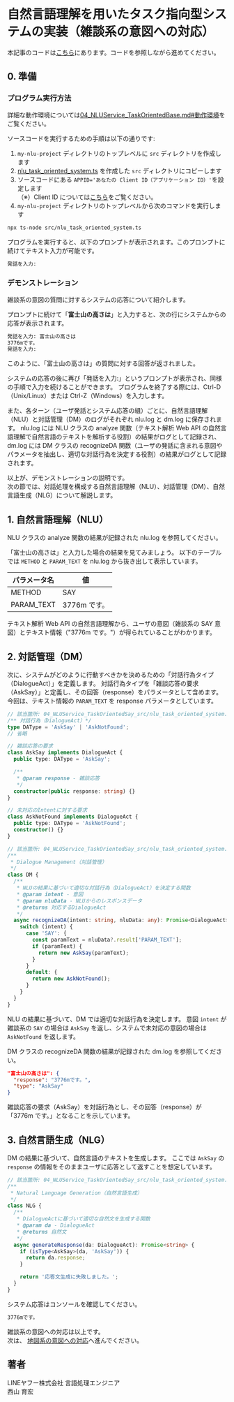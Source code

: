 # 自然言語理解を用いたタスク指向型システムの実装（雑談系の意図への対応）

本記事のコードは[こちら](./04_NLUService_TaskOrientedSay_src/nlu_task_oriented_system.ts)にあります。コードを参照しながら進めてください。

## 0. 準備

### プログラム実行方法

詳細な動作環境については[04_NLUService_TaskOrientedBase.md#動作環境](./04_NLUService_TaskOrientedBase.md#動作環境)をご覧ください。

ソースコードを実行するための手順は以下の通りです:

1. `my-nlu-project` ディレクトリのトップレベルに `src` ディレクトリを作成します
2. [nlu_task_oriented_system.ts](./04_NLUService_TaskOrientedSay_src/nlu_task_oriented_system.ts) を作成した `src` ディレクトリにコピーします
3. ソースコードにある `APPID='あなたの Client ID（アプリケーション ID）'`を設定します  
   （※）Client ID については[こちら](../02_API_Specifications/00_Overview.md#client-idアプリケーション-id)をご覧ください。
4. `my-nlu-project` ディレクトリのトップレベルから次のコマンドを実行します

```bash
npx ts-node src/nlu_task_oriented_system.ts
```

プログラムを実行すると、以下のプロンプトが表示されます。このプロンプトに続けてテキスト入力が可能です。

```bash
発話を入力:
```

### デモンストレーション

雑談系の意図の質問に対するシステムの応答について紹介します。

プロンプトに続けて「**富士山の高さは**」と入力すると、次の行にシステムからの応答が表示されます。

```bash
発話を入力: 富士山の高さは
3776mです。
発話を入力:
```

このように、「富士山の高さは」の質問に対する回答が返されました。

システムの応答の後に再び「発話を入力:」というプロンプトが表示され、同様の手順で入力を続けることができます。
プログラムを終了する際には、Ctrl-D（Unix/Linux）または Ctrl-Z（Windows）を入力します。

また、各ターン（ユーザ発話とシステム応答の組）ごとに、自然言語理解（NLU）と対話管理（DM）のログがそれぞれ nlu.log と dm.log に保存されます。
nlu.log には NLU クラスの analyze 関数（テキスト解析 Web API の自然言語理解で自然言語のテキストを解析する役割）の結果がログとして記録され、
dm.log には DM クラスの recognizeDA 関数（ユーザの発話に含まれる意図やパラメータを抽出し、適切な対話行為を決定する役割）の結果がログとして記録されます。

以上が、デモンストレーションの説明です。  
次の節では、対話処理を構成する自然言語理解（NLU）、対話管理（DM）、自然言語生成（NLG）について解説します。

## 1. 自然言語理解（NLU）

NLU クラスの analyze 関数の結果が記録された nlu.log を参照してください。

「富士山の高さは」と入力した場合の結果を見てみましょう。
以下のテーブルでは `METHOD` と `PARAM_TEXT` を nlu.log から抜き出して表示しています。

| パラメータ名 | 値           |
| ------------ | ------------ |
| METHOD       | SAY          |
| PARAM_TEXT   | 3776m です。 |

テキスト解析 Web API の自然言語理解から、ユーザの意図（雑談系の SAY 意図）とテキスト情報（"3776m です。"）が得られていることがわかります。

## 2. 対話管理（DM）

次に、システムがどのように行動すべきかを決めるための「対話行為タイプ（DialogueAct）」を定義します。
対話行為タイプを「雑談応答の要求（AskSay）」と定義し、その回答（response）をパラメータとして含めます。
今回は、テキスト情報の `PARAM_TEXT` を response パラメータとしています。

```ts
// 該当箇所: 04_NLUService_TaskOrientedSay_src/nlu_task_oriented_system.tsのl6-l26
/** 対話行為（DialogueAct）*/
type DAType = 'AskSay' | 'AskNotFound';
// 省略

// 雑談応答の要求
class AskSay implements DialogueAct {
  public type: DAType = 'AskSay';

  /**
   * @param response - 雑談応答
   */
  constructor(public response: string) {}
}

// 未対応のIntentに対する要求
class AskNotFound implements DialogueAct {
  public type: DAType = 'AskNotFound';
  constructor() {}
}

// 該当箇所: 04_NLUService_TaskOrientedSay_src/nlu_task_oriented_system.tsのl112-l135
/**
 * Dialogue Management（対話管理）
 */
class DM {
  /**
   * NLUの結果に基づいて適切な対話行為（DialogueAct）を決定する関数
   * @param intent - 意図
   * @param nluData - NLUからのレスポンスデータ
   * @returns 対応するDialogueAct
   */
  async recognizeDA(intent: string, nluData: any): Promise<DialogueAct> {
    switch (intent) {
      case 'SAY': {
        const paramText = nluData?.result['PARAM_TEXT'];
        if (paramText) {
          return new AskSay(paramText);
        }
      }
      default: {
        return new AskNotFound();
      }
    }
  }
}
```

NLU の結果に基づいて、DM では適切な対話行為を決定します。
意図 `intent` が雑談系の `SAY` の場合は `AskSay` を返し、システムで未対応の意図の場合は `AskNotFound` を返します。

DM クラスの recognizeDA 関数の結果が記録された dm.log を参照してください。

```json
"富士山の高さは": {
  "response": "3776mです。",
  "type": "AskSay"
}
```

雑談応答の要求（AskSay）を対話行為とし、その回答（response）が「3776m です。」となることを示しています。

## 3. 自然言語生成（NLG）

DM の結果に基づいて、自然言語のテキストを生成します。
ここでは `AskSay` の `response` の情報をそのままユーザに応答として返すことを想定しています。

```ts
// 該当箇所: 04_NLUService_TaskOrientedSay_src/nlu_task_oriented_system.tsのl137-l153
/**
 * Natural Language Generation（自然言語生成）
 */
class NLG {
  /**
   * DialogueActに基づいて適切な自然文を生成する関数
   * @param da - DialogueAct
   * @returns 自然文
   */
  async generateResponse(da: DialogueAct): Promise<string> {
    if (isType<AskSay>(da, 'AskSay')) {
      return da.response;
    }

    return '応答文生成に失敗しました。';
  }
}
```

システム応答はコンソールを確認してください。

```bash
3776mです。
```

雑談系の意図への対応は以上です。  
次は、 [地図系の意図への対応](./04_NLUService_TaskOrientedMap.md)へ進んでください。

## 著者

LINEヤフー株式会社 言語処理エンジニア  
西山 育宏

